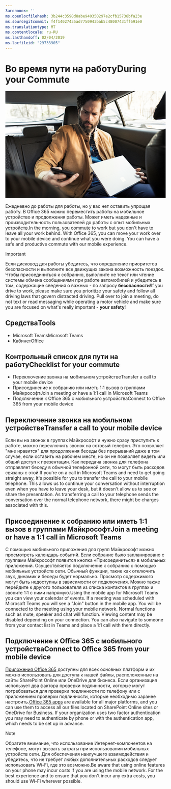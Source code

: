 ```yaml
---
Заголовок: ''
ms.openlocfilehash: 3b244c3598d8abe940350297e2cfb15738bfa23e
ms.sourcegitcommit: f4f14027435ad7750943bab5c48007431ff691e0
ms.translationtype: MT
ms.contentlocale: ru-RU
ms.lasthandoff: 02/04/2019
ms.locfileid: "29733905"
---
```

# <a name="during-your-commute"></a><span data-ttu-id="32b3a-102">Во время пути на работу</span><span class="sxs-lookup"><span data-stu-id="32b3a-102">During your Commute</span></span>

![До работы visual](media/ditl_commute.png)

<span data-ttu-id="32b3a-p101">Ежедневно до работы для работы, но у вас нет оставить упрощая работу. В Office 365 можно переместить работы на мобильное устройство и продолжения работы.  Может иметь надежные и производительность пользователей до работы с опыт мобильных устройств.</span><span class="sxs-lookup"><span data-stu-id="32b3a-p101">In the morning, you commute to work but you don't have to leave all your work behind. With Office 365, you can move your work over to your mobile device and continue what you were doing.  You can have a safe and productive commute with our mobile experience.</span></span>  

> [!IMPORTANT]
> <span data-ttu-id="32b3a-p102">Если дисковод для работы убедитесь, что определение приоритетов безопасности и выполните все движущих закона возможность поездок. Чтобы присоединиться к собранию, выполните не текст или чтение системы обмена сообщениями при работе автомобилей и убедитесь в том, содержащие сведения о важных - по запросу **безопасности**!</span><span class="sxs-lookup"><span data-stu-id="32b3a-p102">If you drive to work, please make sure you prioritize your safety and follow all driving laws that govern distracted driving. Pull over to join a meeting, do not text or read messaging while operating a motor vehicle and make sure you are focused on what's really important - **your safety**!</span></span>


## <a name="tools"></a><span data-ttu-id="32b3a-109">Средства</span><span class="sxs-lookup"><span data-stu-id="32b3a-109">Tools</span></span>
- <span data-ttu-id="32b3a-110">Microsoft Teams</span><span class="sxs-lookup"><span data-stu-id="32b3a-110">Microsoft Teams</span></span>
- <span data-ttu-id="32b3a-111">Кабинет</span><span class="sxs-lookup"><span data-stu-id="32b3a-111">Office</span></span> 

## <a name="checklist-for-your-commute"></a><span data-ttu-id="32b3a-112">Контрольный список для пути на работу</span><span class="sxs-lookup"><span data-stu-id="32b3a-112">Checklist for your commute</span></span>
- <span data-ttu-id="32b3a-113">Переключение звонка на мобильном устройстве</span><span class="sxs-lookup"><span data-stu-id="32b3a-113">Transfer a call to your mobile device</span></span>
- <span data-ttu-id="32b3a-114">Присоединение к собранию или иметь 1:1 вызов в группами Майкрософт</span><span class="sxs-lookup"><span data-stu-id="32b3a-114">Join a meeting or have a 1:1 call in Microsoft Teams</span></span>
- <span data-ttu-id="32b3a-115">Подключение к Office 365 с мобильного устройства</span><span class="sxs-lookup"><span data-stu-id="32b3a-115">Connect to Office 365 from your mobile device</span></span>
 
## <a name="transfer-a-call-to-your-mobile-device"></a><span data-ttu-id="32b3a-116">Переключение звонка на мобильном устройстве</span><span class="sxs-lookup"><span data-stu-id="32b3a-116">Transfer a call to your mobile device</span></span>
<span data-ttu-id="32b3a-p103">Если вы на звонок в группах Майкрософт и нужно сразу приступить к работе, можно переключить звонок на сотовый телефон. Это позволяет "мне нравится" для продолжения беседы без прерываний даже в том случае, если оставить на рабочем месте, но он не позволяет видеть или общий доступ к презентации. Как передача звонка для телефона отправляет беседу в обычной телефонной сети, то могут быть расходов связаны с этой.</span><span class="sxs-lookup"><span data-stu-id="32b3a-p103">If you're on a call in Microsoft Teams and need to get going straight away, it's possible for you to transfer the call to your mobile telephone. This allows us to continue your conversation without interruption even when you have to leave your desk, but it doesn't allow us to see or share the presentation. As transferring a call to your telephone sends the conversation over the normal telephone network, there might be charges associated with this.</span></span>

## <a name="join-a-meeting-or-have-a-11-call-in-microsoft-teams"></a><span data-ttu-id="32b3a-120">Присоединение к собранию или иметь 1:1 вызов в группами Майкрософт</span><span class="sxs-lookup"><span data-stu-id="32b3a-120">Join a meeting or have a 1:1 call in Microsoft Teams</span></span>
<span data-ttu-id="32b3a-p104">С помощью мобильного приложения для групп Майкрософт можно просмотреть календарь событий.  Если собрание было запланировано с группами Майкрософт появится кнопка «Присоединиться» в мобильных приложений. Осуществляется подключение к собранию с помощью мобильных устройств сети.  Обычный функции, такие как отключить звук, динамик и беседы будет нормально.  Просмотр содержимого могут быть недоступны в зависимости от подключения. Можно также перейдите к другого пользователя из списка контактов в группах и звоните 1:1 с ними напрямую.</span><span class="sxs-lookup"><span data-stu-id="32b3a-p104">Using the mobile app for Microsoft Teams you can view your calendar of events.  If a meeting was scheduled with Microsoft Teams you will see a "Join" button in the mobile app. You will be connected to the meeting using your mobile network.  Normal functions such as mute, speaker and chat will function.  Viewing content may be disabled depending on your connection. You can also navigate to someone from your contact list in Teams and place a 1:1 call with them directly.</span></span> 

## <a name="connect-to-office-365-from-your-mobile-device"></a><span data-ttu-id="32b3a-127">Подключение к Office 365 с мобильного устройства</span><span class="sxs-lookup"><span data-stu-id="32b3a-127">Connect to Office 365 from your mobile device</span></span>
<span data-ttu-id="32b3a-p105">[Приложения Office 365](https://support.office.com/en-us/article/set-up-office-apps-and-email-on-a-mobile-device-7dabb6cb-0046-40b6-81fe-767e0b1f014f?ui=en-US&rs=en-US&ad=US) доступны для всех основных платформ и их можно использовать для доступа к нашей файлы, расположенные на сайты SharePoint Online или OneDrive для бизнеса. Если организация использует два фактора проверки подлинности, которые могут потребоваться для проверки подлинности по телефону или с приложением проверки подлинности, которые необходимо заранее настроить.</span><span class="sxs-lookup"><span data-stu-id="32b3a-p105">[Office 365 apps](https://support.office.com/en-us/article/set-up-office-apps-and-email-on-a-mobile-device-7dabb6cb-0046-40b6-81fe-767e0b1f014f?ui=en-US&rs=en-US&ad=US) are available for all major platforms, and you can use them to access all our files located on SharePoint Online sites or OneDrive for Business. If your organization uses two factor authentication you may need to authenticate by phone or with the authentication app, which needs to be set up in advance.</span></span>  

> [!NOTE]
> <span data-ttu-id="32b3a-p106">Обратите внимание, что использование Интернет-компонентов на телефоне, могут вызвать затраты при использовании мобильных устройств сети. Для обеспечения наилучшего взаимодействия и убедитесь, что не требует любых дополнительных расходов следует использовать Wi-Fi, где это возможно.</span><span class="sxs-lookup"><span data-stu-id="32b3a-p106">Be aware that using online features on your phone may incur costs if you are using the mobile network. For the best experience and to ensure that you don't incur any extra costs, you should use Wi-Fi wherever possible.</span></span>